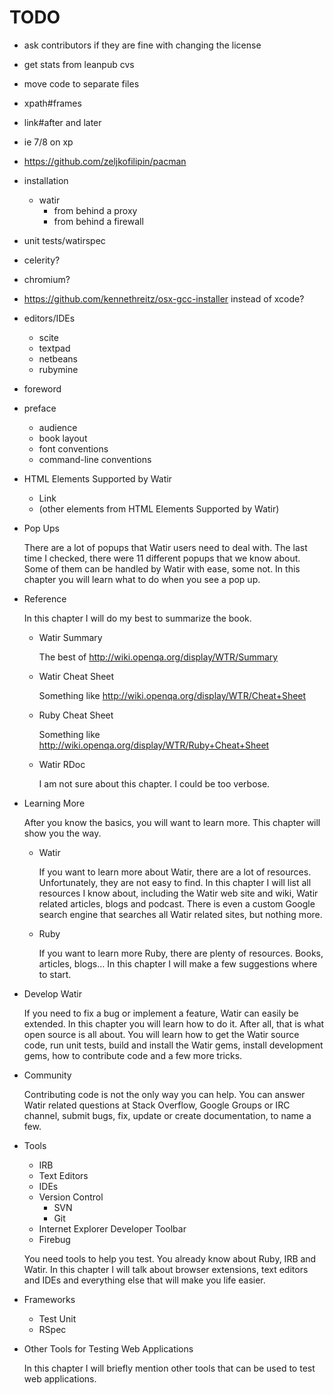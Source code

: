 # TODO

- ask contributors if they are fine with changing the license
- get stats from leanpub cvs
- move code to separate files
- xpath#frames
- link#after and later
- ie 7/8 on xp
- https://github.com/zeljkofilipin/pacman
- installation
  - watir
    - from behind a proxy
    - from behind a firewall
- unit tests/watirspec
- celerity?
- chromium?
- https://github.com/kennethreitz/osx-gcc-installer instead of xcode?
- editors/IDEs
  - scite
  - textpad
  - netbeans
  - rubymine
- foreword
- preface
  - audience
  - book layout
  - font conventions
  - command-line conventions

- HTML Elements Supported by Watir
  - Link
  - (other elements from HTML Elements Supported by Watir)
- Pop Ups

  There are a lot of popups that Watir users need to deal with. The last time I checked, there were 11 different popups that we know about. Some of them can be handled by Watir with ease, some not. In this chapter you will learn what to do when you see a pop up.

- Reference

  In this chapter I will do my best to summarize the book.

  - Watir Summary

      The best of http://wiki.openqa.org/display/WTR/Summary

  - Watir Cheat Sheet

      Something like http://wiki.openqa.org/display/WTR/Cheat+Sheet

  - Ruby Cheat Sheet

      Something like http://wiki.openqa.org/display/WTR/Ruby+Cheat+Sheet

  - Watir RDoc

      I am not sure about this chapter. I could be too verbose.

- Learning More

  After you know the basics, you will want to learn more. This chapter will show you the way.

  - Watir

      If you want to learn more about Watir, there are a lot of resources. Unfortunately, they are not easy to find. In this chapter I will list all resources I know about, including the Watir web site and wiki, Watir related articles, blogs and podcast. There is even a custom Google search engine that searches all Watir related sites, but nothing more.

  - Ruby

      If you want to learn more Ruby, there are plenty of resources. Books, articles, blogs... In this chapter I will make a few suggestions where to start.

- Develop Watir

  If you need to fix a bug or implement a feature, Watir can easily be extended. In this chapter you will learn how to do it. After all, that is what open source is all about. You will learn how to get the Watir source code, run unit tests, build and install the Watir gems, install development gems, how to contribute code and a few more tricks.

- Community

  Contributing code is not the only way you can help. You can answer Watir related questions at Stack Overflow, Google Groups or IRC channel, submit bugs, fix, update or create documentation, to name a few.

- Tools
  - IRB
  - Text Editors
  - IDEs
  - Version Control
     - SVN
     - Git
  - Internet Explorer Developer Toolbar
  - Firebug

  You need tools to help you test. You already know about Ruby, IRB and Watir. In this chapter I will talk about browser extensions, text editors and IDEs and everything else that will make you life easier.

- Frameworks
  - Test Unit
  - RSpec

- Other Tools for Testing Web Applications

  In this chapter I will briefly mention other tools that can be used to test web applications.
